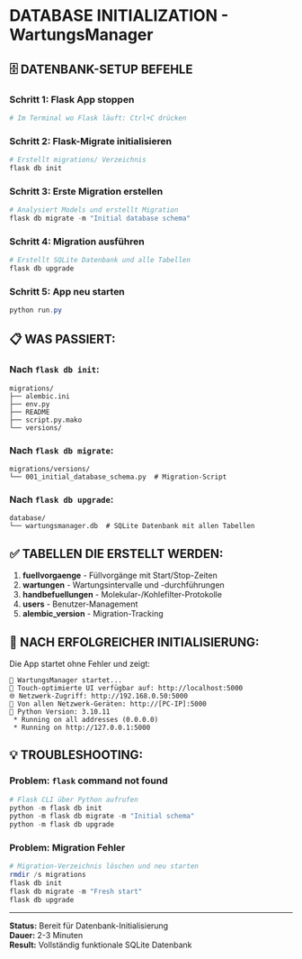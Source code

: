 # DATABASE INITIALIZATION - WartungsManager

## 🗄️ **DATENBANK-SETUP BEFEHLE**

### **Schritt 1: Flask App stoppen**
```powershell
# Im Terminal wo Flask läuft: Ctrl+C drücken
```

### **Schritt 2: Flask-Migrate initialisieren**
```powershell
# Erstellt migrations/ Verzeichnis
flask db init
```

### **Schritt 3: Erste Migration erstellen**
```powershell
# Analysiert Models und erstellt Migration
flask db migrate -m "Initial database schema"
```

### **Schritt 4: Migration ausführen**
```powershell
# Erstellt SQLite Datenbank und alle Tabellen
flask db upgrade
```

### **Schritt 5: App neu starten**
```powershell
python run.py
```

## 📋 **WAS PASSIERT:**

### **Nach `flask db init`:**
```
migrations/
├── alembic.ini
├── env.py
├── README
├── script.py.mako
└── versions/
```

### **Nach `flask db migrate`:**
```
migrations/versions/
└── 001_initial_database_schema.py  # Migration-Script
```

### **Nach `flask db upgrade`:**
```
database/
└── wartungsmanager.db  # SQLite Datenbank mit allen Tabellen
```

## ✅ **TABELLEN DIE ERSTELLT WERDEN:**

1. **fuellvorgaenge** - Füllvorgänge mit Start/Stop-Zeiten
2. **wartungen** - Wartungsintervalle und -durchführungen  
3. **handbefuellungen** - Molekular-/Kohlefilter-Protokolle
4. **users** - Benutzer-Management
5. **alembic_version** - Migration-Tracking

## 🚀 **NACH ERFOLGREICHER INITIALISIERUNG:**

Die App startet ohne Fehler und zeigt:
```
🔧 WartungsManager startet...
📱 Touch-optimierte UI verfügbar auf: http://localhost:5000
🌐 Netzwerk-Zugriff: http://192.168.0.50:5000
📱 Von allen Netzwerk-Geräten: http://[PC-IP]:5000
🐍 Python Version: 3.10.11
 * Running on all addresses (0.0.0.0)
 * Running on http://127.0.0.1:5000
```

## 💡 **TROUBLESHOOTING:**

### **Problem: `flask` command not found**
```powershell
# Flask CLI über Python aufrufen
python -m flask db init
python -m flask db migrate -m "Initial schema" 
python -m flask db upgrade
```

### **Problem: Migration Fehler**
```powershell
# Migration-Verzeichnis löschen und neu starten
rmdir /s migrations
flask db init
flask db migrate -m "Fresh start"
flask db upgrade
```

---
**Status:** Bereit für Datenbank-Initialisierung  
**Dauer:** 2-3 Minuten  
**Result:** Vollständig funktionale SQLite Datenbank
